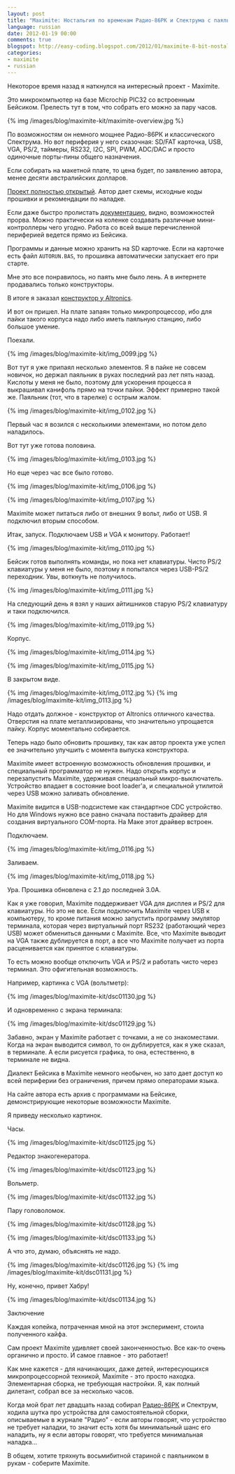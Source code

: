 ```yaml
---
layout: post
title: "Maximite: Ностальгия по временам Радио-86РК и Спектрума с паяльником в руках"
language: russian
date: 2012-01-19 00:00
comments: true
blogspot: http://easy-coding.blogspot.com/2012/01/maximite-8-bit-nostalgy-with-soldering_19.html
categories: 
- maximite
- russian
---
```

Некоторое время назад я наткнулся на интересный проект - Maximite.

Это микрокомпьютер на базе Microchip PIC32 со встроенным Бейсиком. Прелесть тут в том, что собрать его можно за пару часов.

{% img /images/blog/maximite-kit/maximite-overview.jpg %}

По возможностям он немного мощнее Радио-86РК и классического Спектрума. Но вот периферия у него сказочная: SD/FAT карточка, USB, VGA, PS/2, таймеры, RS232, I2C, SPI, PWM, ADC/DAC и просто одиночные порты-пины общего назначения.

Если собирать на макетной плате, то цена будет, по заявлению автора, менее десяти австралийских долларов.

[Проект полностью открытый][Maximite project]. Автор дает схемы, исходные коды прошивки и рекомендации по наладке.

[Maximite project]: http://geoffg.net/maximite.html

Если даже быстро пролистать [документацию][Manual], видно, возможностей прорва. Можно практически на коленке создавать различные мини-контроллеры чего угодно. Работа со всей выше перечисленной периферией ведется прямо из Бейсика.

[Manual]: http://mmbasic.com/downloads.html

Программы и данные можно хранить на SD карточке. Если на карточке есть файл `AUTORUN.BAS`, то прошивка автоматически запускает его при старте.

Мне это все понравилось, но паять мне было лень. А в интернете продавались только конструкторы.

В итоге я заказал [конструктор у Altronics][].

[конструктор у Altronics]: http://www.altronics.com.au/index.asp?area=item&id=K9550

И вот он пришел. На плате запаян только микропроцессор, ибо для пайки такого корпуса надо либо иметь паяльную станцию, либо большое умение.

Поехали.

{% img /images/blog/maximite-kit/img_0099.jpg %}

Вот тут я уже припаял несколько элементов. Я в пайке не совсем новичок, но держал паяльник в руках последний раз лет пять назад. Кислоты у меня не было, поэтому для ускорения процесса я выкрашивал канифоль прямо на точки пайки. Эффект примерно такой же. Паяльник (тот, что в тарелке) с острым жалом.

{% img /images/blog/maximite-kit/img_0102.jpg %}

Первый час я возился с несколькими элементами, но потом дело наладилось.

Вот тут уже готова половина.

{% img /images/blog/maximite-kit/img_0103.jpg %}

Но еще через час все было готово.

{% img /images/blog/maximite-kit/img_0106.jpg %}

{% img /images/blog/maximite-kit/img_0107.jpg %}

Maximite может питаться либо от внешних 9 вольт, либо от USB. Я подключил вторым способом.

Итак, запуск. Подключаем USB и VGA к монитору. Работает!

{% img /images/blog/maximite-kit/img_0110.jpg %}

Бейсик готов выполнять команды, но пока нет клавиатуры. Чисто PS/2 клавиатуры у меня не было, поэтому я попытался через USB-PS/2 переходник. Увы, воткнуть не получилось.

{% img /images/blog/maximite-kit/img_0111.jpg %}

На следующий день я взял у наших айтишников старую PS/2 клавиатуру и таки подключился.

{% img /images/blog/maximite-kit/img_0119.jpg %}

Корпус.

{% img /images/blog/maximite-kit/img_0114.jpg %}

{% img /images/blog/maximite-kit/img_0115.jpg %}

В закрытом виде.

{% img /images/blog/maximite-kit/img_0112.jpg %}
{% img /images/blog/maximite-kit/img_0113.jpg %}

Надо отдать должное - конструктор от Altronics отличного качества. Отверстия на плате металлизированы, что значительно упрощается пайку. Корпус моментально собирается.

Теперь надо было обновить прошивку, так как автор проекта уже успел ее значительно улучшить с момента выпуска конструктора.

Maximite имеет встроенную возможность обновления прошивки, и специальный программатор не нужен. Надо открыть корпус и перезапустить Maximite, удерживая специальный микро-выключатель. Устройство впадает в состояние boot loader'а, и специальной утилитой через USB можно заливать обновление.

Maximite видится в USB-подсистеме как стандартное CDC устройство. Но для Windows нужно все равно сначала поставить драйвер для создания виртуального COM-порта. На Маке этот драйвер встроен.

Подключаем.

{% img /images/blog/maximite-kit/img_0116.jpg %}

Заливаем.

{% img /images/blog/maximite-kit/img_0118.jpg %}

Ура. Прошивка обновлена с 2.1 до последней 3.0A.

Как я уже говорил, Maximite поддерживает VGA для дисплея и PS/2 для клавиатуры. Но это не все. Если подключить Maximite через USB к компьютеру, то кроме питания можно запустить программу эмулятор терминала, которая через виртуальный порт RS232 (работающий через USB) может обмениться данными с Maximite. Все, что Maximite выводит на VGA также дублируется в порт, а все что Maximite получает из порта расценивается как принятое с клавиатуры.

То есть можно вообще отключить VGA и PS/2 и работать чисто через терминал. Это офигительная возможность.

Например, картинка с VGA (вольтметр):

{% img /images/blog/maximite-kit/dsc01130.jpg %}

И одновременно с экрана терминала:

{% img /images/blog/maximite-kit/dsc01129.jpg %}

Забавно, экран у Maximite работает с точками, а не со знакоместами. Когда на экран выводится символ, то он дублируется, как я уже сказал, в терминале. А если рисуется графика, то она, естественно, в терминале не видна.

Диалект Бейсика в Maximite немного необычен, но зато дает доступ ко всей периферии без ограничения, причем прямо операторами языка.

На сайте автора есть архив с программами на Бейсике, демонстрирующие некоторые возможности Maximite.

Я приведу несколько картинок.

Часы.

{% img /images/blog/maximite-kit/dsc01125.jpg %}

Редактор знакогенератора.

{% img /images/blog/maximite-kit/dsc01123.jpg %}

Вольметр.

{% img /images/blog/maximite-kit/dsc01132.jpg %}

Пару головоломок.

{% img /images/blog/maximite-kit/dsc01128.jpg %}

{% img /images/blog/maximite-kit/dsc01133.jpg %}

А что это, думаю, объяснять не надо.

{% img /images/blog/maximite-kit/dsc01126.jpg %}
{% img /images/blog/maximite-kit/dsc01131.jpg %}

Ну, конечно, привет Хабру!

{% img /images/blog/maximite-kit/dsc01134.jpg %}

Заключение

Каждая копейка, потраченная мной на этот эксперимент, стоила полученного кайфа.

Сам проект Maximite удивляет своей законченностью. Все как-то очень органично и просто. И самое главное - это работает!

Как мне кажется - для начинающих, даже детей, интересующихся микропроцессорной техникой, Maximite - это просто находка. Элементарная сборка, не требующая настройки. Я, как полный дилетант, собрал все за несколько часов.

Когда мой брат лет двадцать назад собирал [Радио-86РК][] и Спектрум, ходила шутка про устройства для самостоятельной сборки, описываемые в журнале "Радио" - если авторы говорят, что устройство не требует наладки, то значит есть хотя бы минимальный шанс его наладить, ну я если авторы говорят, что требуется минимальная наладка...

[Радио-86РК]: http://radio86.googlecode.com/hg/online/radio86.html

В общем, хотите тряхнуть восьмибитной стариной с паяльником в рукам - соберите Maximite.
